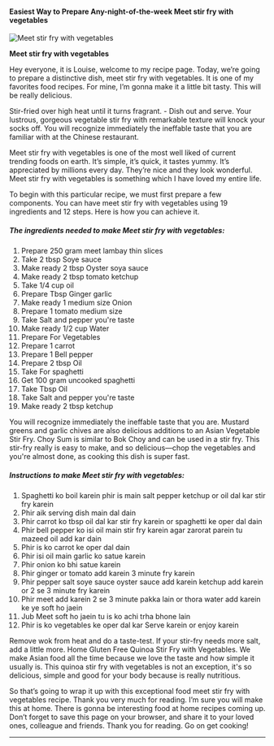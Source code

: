             

#### Easiest Way to Prepare Any-night-of-the-week Meet stir fry with vegetables

![Meet stir fry with vegetables](https://img-global.cpcdn.com/recipes/e308e49cc093fb20/751x532cq70/meet-stir-fry-with-vegetables-recipe-main-photo.jpg)

**Meet stir fry with vegetables**

Hey everyone, it is Louise, welcome to my recipe page. Today, we’re going to prepare a distinctive dish, meet stir fry with vegetables. It is one of my favorites food recipes. For mine, I’m gonna make it a little bit tasty. This will be really delicious.

Stir-fried over high heat until it turns fragrant. - Dish out and serve. Your lustrous, gorgeous vegetable stir fry with remarkable texture will knock your socks off. You will recognize immediately the ineffable taste that you are familiar with at the Chinese restaurant.

Meet stir fry with vegetables is one of the most well liked of current trending foods on earth. It’s simple, it’s quick, it tastes yummy. It’s appreciated by millions every day. They’re nice and they look wonderful. Meet stir fry with vegetables is something which I have loved my entire life.

To begin with this particular recipe, we must first prepare a few components. You can have meet stir fry with vegetables using 19 ingredients and 12 steps. Here is how you can achieve it.

##### The ingredients needed to make Meet stir fry with vegetables:

1.  Prepare 250 gram meet lambay thin slices
2.  Take 2 tbsp Soye sauce
3.  Make ready 2 tbsp Oyster soya sauce
4.  Make ready 2 tbsp tomato ketchup
5.  Take 1/4 cup oil
6.  Prepare Tbsp Ginger garlic
7.  Make ready 1 medium size Onion
8.  Prepare 1 tomato medium size
9.  Take Salt and pepper you're taste
10.  Make ready 1/2 cup Water
11.  Prepare For Vegetables
12.  Prepare 1 carrot
13.  Prepare 1 Bell pepper
14.  Prepare 2 tbsp Oil
15.  Take For spaghetti
16.  Get 100 gram uncooked spaghetti
17.  Take Tbsp Oil
18.  Take Salt and pepper you're taste
19.  Make ready 2 tbsp ketchup

You will recognize immediately the ineffable taste that you are. Mustard greens and garlic chives are also delicious additions to an Asian Vegetable Stir Fry. Choy Sum is similar to Bok Choy and can be used in a stir fry. This stir-fry really is easy to make, and so delicious—chop the vegetables and you're almost done, as cooking this dish is super fast.

##### Instructions to make Meet stir fry with vegetables:

1.  Spaghetti ko boil karein phir is main salt pepper ketchup or oil dal kar stir fry karein
2.  Phir aik serving dish main dal dain
3.  Phir carrot ko tbsp oil dal kar stir fry karein or spaghetti ke oper dal dain
4.  Phir bell pepper ko isi oil main stir fry karein agar zarorat parein tu mazeed oil add kar dain
5.  Phir is ko carrot ke oper dal dain
6.  Phir isi oil main garlic ko satue karein
7.  Phir onion ko bhi satue karein
8.  Phir ginger or tomato add karein 3 minute fry karein
9.  Phir pepper salt soye sauce oyster sauce add karein ketchup add karein or 2 se 3 minute fry karein
10.  Phir meet add karein 2 se 3 minute pakka lain or thora water add karein ke ye soft ho jaein
11.  Jub Meet soft ho jaein tu is ko achi trha bhone lain
12.  Phir is ko vegetables ke oper dal kar Serve karein or enjoy karein

Remove wok from heat and do a taste-test. If your stir-fry needs more salt, add a little more. Home Gluten Free Quinoa Stir Fry with Vegetables. We make Asian food all the time because we love the taste and how simple it usually is. This quinoa stir fry with vegetables is not an exception, it's so delicious, simple and good for your body because is really nutritious.

So that’s going to wrap it up with this exceptional food meet stir fry with vegetables recipe. Thank you very much for reading. I’m sure you will make this at home. There is gonna be interesting food at home recipes coming up. Don’t forget to save this page on your browser, and share it to your loved ones, colleague and friends. Thank you for reading. Go on get cooking!

* * *